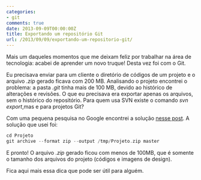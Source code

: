 ```yaml
---
categories:
- git
comments: true
date: 2013-09-09T00:00:00Z
title: Exportando um repositório Git
url: /2013/09/09/exportando-um-repositorio-git/
---
```


Mais um daqueles momentos que me deixam feliz por trabalhar na área de tecnologia: acabei de aprender um novo truque! Desta vez foi com o Git.

Eu precisava enviar para um cliente o diretório de códigos de um projeto e o arquivo _.zip_ gerado ficava com 200 MB. Analisando o projeto encontrei o problema: a pasta _.git_ tinha mais de 100 MB, devido ao histórico de alterações e revisões. O que eu precisava era exportar apenas os arquivos, sem o histórico do repositório. Para quem usa SVN existe o comando _svn export_,mas e para projetos Git?

Com uma pequena pesquisa no Google encontrei a solução [nesse post](http://stackoverflow.com/questions/160608/how-to-do-a-git-export-like-svn-export). A solução que usei foi:

```php
cd Projeto
git archive --format zip --output /tmp/Projeto.zip master
```
E pronto! O arquivo _.zip_ gerado ficou com menos de 100MB, que é somente o tamanho dos arquivos do projeto (códigos e imagens de design). 

Fica aqui mais essa dica que pode ser útil para alguém.
